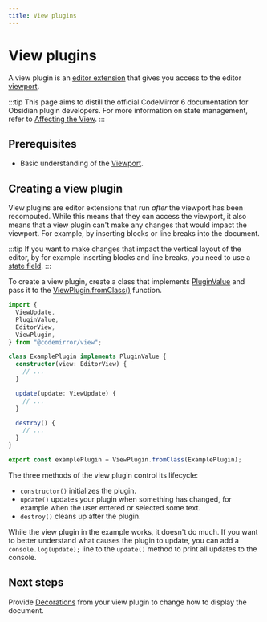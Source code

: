 ```yaml
---
title: View plugins
---
```

<!--
 * @Author: luhaifeng666 youzui@hotmail.com
 * @Date: 2022-08-23 19:35:52
 * @LastEditors: luhaifeng666
 * @LastEditTime: 2022-08-24 12:06:55
 * @Description: 
-->

# View plugins

A view plugin is an [editor extension](index.md) that gives you access to the editor [viewport](viewport.md).

:::tip
This page aims to distill the official CodeMirror 6 documentation for Obsidian plugin developers. For more information on state management, refer to [Affecting the View](https://codemirror.net/docs/guide/#affecting-the-view).
:::

## Prerequisites

- Basic understanding of the [Viewport](viewport.md).

## Creating a view plugin

View plugins are editor extensions that run _after_ the viewport has been recomputed. While this means that they can access the viewport, it also means that a view plugin can't make any changes that would impact the viewport. For example, by inserting blocks or line breaks into the document.

:::tip
If you want to make changes that impact the vertical layout of the editor, by for example inserting blocks and line breaks, you need to use a [state field](state-fields.md).
:::

To create a view plugin, create a class that implements [PluginValue](https://codemirror.net/docs/ref/#view.PluginValue) and pass it to the [ViewPlugin.fromClass()](https://codemirror.net/docs/ref/#view.ViewPlugin^fromClass) function.

```ts
import {
  ViewUpdate,
  PluginValue,
  EditorView,
  ViewPlugin,
} from "@codemirror/view";

class ExamplePlugin implements PluginValue {
  constructor(view: EditorView) {
    // ...
  }

  update(update: ViewUpdate) {
    // ...
  }

  destroy() {
    // ...
  }
}

export const examplePlugin = ViewPlugin.fromClass(ExamplePlugin);
```

The three methods of the view plugin control its lifecycle:

- `constructor()` initializes the plugin.
- `update()` updates your plugin when something has changed, for example when the user entered or selected some text.
- `destroy()` cleans up after the plugin.

While the view plugin in the example works, it doesn't do much. If you want to better understand what causes the plugin to update, you can add a `console.log(update);` line to the `update()` method to print all updates to the console.

## Next steps

Provide [Decorations](decorations.md) from your view plugin to change how to display the document.

